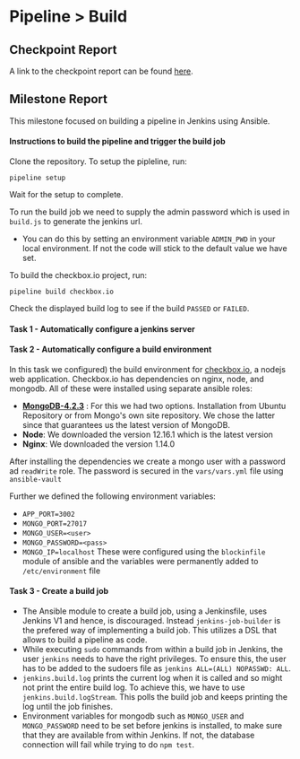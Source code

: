 # Pipeline > Build

## Checkpoint Report

A link to the checkpoint report can be found [here](/CHECKPOINT.md).

## Milestone Report

This milestone focused on building a pipeline in Jenkins using Ansible.

#### Instructions to build the pipeline and trigger the build job

Clone the repository. To setup the pipleline, run:

```
pipeline setup
```

Wait for the setup to complete. 

To run the build job we need to supply the admin password which is used in `build.js` to generate the jenkins url. 
* You can do this by setting an environment variable `ADMIN_PWD` in your local environment. If not the code will stick to the default value we have set.

To build the checkbox.io project, run:

```
pipeline build checkbox.io
```

Check the displayed build log to see if the build `PASSED` or `FAILED`.

#### Task 1 - Automatically configure a jenkins server

#### Task 2 - Automatically configure a build environment

In this task we configured) the build environment for [checkbox.io](https://github.com/chrisparnin/checkbox.io), a nodejs web application. Checkbox.io has dependencies on nginx, node, and mongodb. All of these were installed using separate ansible roles:

* __[MongoDB-4.2.3](https://docs.mongodb.com/manual/tutorial/install-mongodb-on-ubuntu/)__ : For this we had two options. Installation from Ubuntu Repository or from Mongo's own site repository. We chose the latter since that guarantees us the latest version of MongoDB.
* __Node__: We downloaded the version 12.16.1 which is the latest version
* __Nginx__: We downloaded the version 1.14.0

After installing the dependencies we create a mongo user with a password ad `readWrite` role. The password is secured in the `vars/vars.yml` file using `ansible-vault`

Further we defined the following environment variables:

* `APP_PORT=3002`
* `MONGO_PORT=27017`
* `MONGO_USER=<user>`
* `MONGO_PASSWORD=<pass>`
* `MONGO_IP=localhost`
These were configured using the `blockinfile` module of ansible and the variables were permanently added to `/etc/environment` file

#### Task 3 - Create a build job

- The Ansible module to create a build job, using a Jenkinsfile, uses Jenkins V1 and hence, is discouraged. Instead `jenkins-job-builder` is the prefered way of implementing a build job. This utilizes a DSL that allows to build a pipeline as code.
- While executing `sudo` commands from within a build job in Jenkins, the user `jenkins` needs to have the right privileges. To ensure this, the user has to be added to the sudoers file as `jenkins ALL=(ALL) NOPASSWD: ALL`.
- `jenkins.build.log` prints the current log when it is called and so might not print the entire build log. To achieve this, we have to use `jenkins.build.logStream`. This polls the build job and keeps printing the log until the job finishes.
- Environment variables for mongodb such as `MONGO_USER` and `MONGO_PASSWORD` need to be set before jenkins is installed, to make sure that they are available from within Jenkins. If not, the database connection will fail while trying to do `npm test`.
